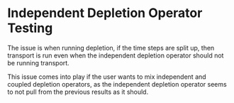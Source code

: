 # Independent Depletion Operator Testing

The issue is when running depletion, if the time steps are split up, then transport is run even when the independent depletion operator should not be running transport.

This issue comes into play if the user wants to mix independent and coupled depletion operators, as the independent depletion operator seems to not pull from the previous results as it should.